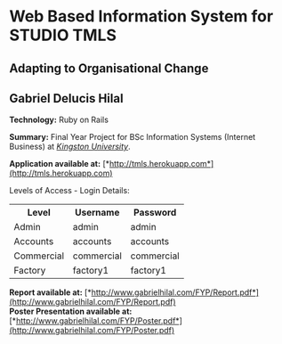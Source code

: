 # Web Based Information System for STUDIO TMLS
## Adapting to Organisational Change

## Gabriel Delucis Hilal

<strong>Technology:</strong> Ruby on Rails

<strong>Summary:</strong> Final Year Project for BSc Information Systems (Internet Business) at [*Kingston University*](http://www.kingston.ac.uk).

<strong>Application available at:</strong> [*http://tmls.herokuapp.com*](http://tmls.herokuapp.com)

Levels of Access - Login Details:
<table>
  <tr>
    <th>Level</th><th>Username</th><th>Password</th>
  </tr>
  <tr>
    <td>Admin</td><td>admin</td><td>admin</td>
  </tr>
  <tr>
    <td>Accounts</td><td>accounts</td><td>accounts</td>
  </tr>
  <tr>
    <td>Commercial</td><td>commercial</td><td>commercial</td>
  </tr>
  <tr>
    <td>Factory</td><td>factory1</td><td>factory1</td>
  </tr>
</table>

<strong>Report available at:</strong> [*http://www.gabrielhilal.com/FYP/Report.pdf*](http://www.gabrielhilal.com/FYP/Report.pdf) <br />
<strong>Poster Presentation available at:</strong> [*http://www.gabrielhilal.com/FYP/Poster.pdf*](http://www.gabrielhilal.com/FYP/Poster.pdf)

